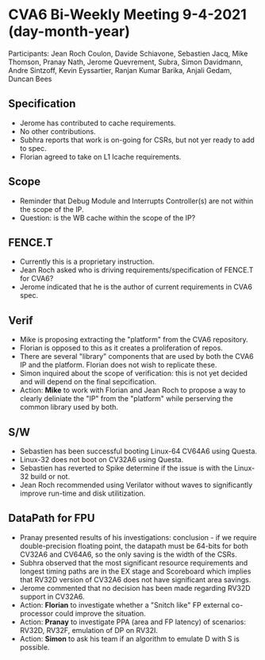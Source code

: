 # CVA6 Bi-Weekly Meeting 9-4-2021 (day-month-year)
Participants: Jean Roch Coulon, Davide Schiavone, Sebastien Jacq, Mike Thomson, Pranay Nath, Jerome Quevrement, Subra, Simon Davidmann, Andre Sintzoff, Kevin Eyssartier, Ranjan Kumar Barika, Anjali Gedam, Duncan Bees

## Specification
- Jerome has contributed to cache requirements.
- No other contributions.
- Subhra reports that work is on-going for CSRs, but not yer ready to add to spec.
- Florian agreed to take on L1 Icache requirements.

## Scope
- Reminder that Debug Module and Interrupts Controller(s) are not within the scope of the IP.
- Question: is the WB cache within the scope of the IP?

## FENCE.T
- Currently this is a proprietary instruction.
- Jean Roch asked who is driving requirements/specification of FENCE.T for CVA6?
- Jerome indicated that he is the author of current requirements in CVA6 spec.

## Verif
- Mike is proposing extracting the "platform" from the CVA6 repository.
- Florian is opposed to this as it creates a proliferation of repos.
- There are several "library" components that are used by both the CVA6 IP and the platform.  Florian does not wish to replicate these.
- Simon inquired about the scope of verification: this is not yet decided and will depend on the final sepcification.
- Action: **Mike** to work with Florian and Jean Roch to propose a way to clearly deliniate the "IP" from the "platform" while perserving the common library used by both.

## S/W
- Sebastien has been successful booting Linux-64 CV64A6 using Questa.
- Linux-32 does not boot on CV32A6 using Questa.
- Sebastien has reverted to Spike determine if the issue is with the Linux-32 build or not.
- Jean Roch recommended using Verilator without waves to significantly improve run-time and disk utilitization.

## DataPath for FPU
- Pranay presented results of his investigations: conclusion - if we require double-precision floating point, the datapath must be 64-bits for both CV32A6 and CV64A6, so the only saving is the width of the CSRs.
- Subhra observed that the most significant resource requirements and longest timing paths are in the EX stage and Scoreboard which implies that RV32D version of CV32A6 does not have significant area savings.
- Jerome commented that no decision has been made regarding RV32D support in CV32A6.
- Action: **Florian** to investigate whether a "Snitch like" FP external co-processor could improve the situation.
- Action: **Pranay** to investigate PPA (area and FP latency) of scenarios: RV32D, RV32F, emulation of DP on RV32I.
- Action: **Simon** to ask his team if an algorithm to emulate D with S is possible.
